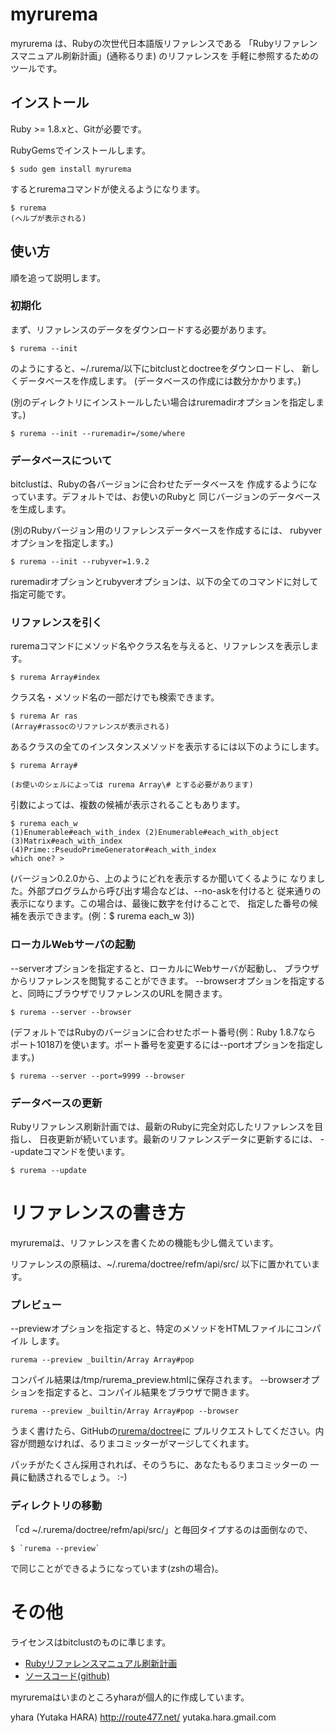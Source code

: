 myrurema
========

myrurema は、Rubyの次世代日本語版リファレンスである
「Rubyリファレンスマニュアル刷新計画」(通称るりま) のリファレンスを
手軽に参照するためのツールです。

インストール
------------

Ruby >= 1.8.xと、Gitが必要です。

RubyGemsでインストールします。

    $ sudo gem install myrurema

するとruremaコマンドが使えるようになります。

    $ rurema
    (ヘルプが表示される)

使い方
------

順を追って説明します。

### 初期化

まず、リファレンスのデータをダウンロードする必要があります。

    $ rurema --init

のようにすると、~/.rurema/以下にbitclustとdoctreeをダウンロードし、
新しくデータベースを作成します。
(データベースの作成には数分かかります。)

(別のディレクトリにインストールしたい場合はruremadirオプションを指定します。)

    $ rurema --init --ruremadir=/some/where

### データベースについて

bitclustは、Rubyの各バージョンに合わせたデータベースを
作成するようになっています。デフォルトでは、お使いのRubyと
同じバージョンのデータベースを生成します。

(別のRubyバージョン用のリファレンスデータベースを作成するには、
rubyverオプションを指定します。)

    $ rurema --init --rubyver=1.9.2

ruremadirオプションとrubyverオプションは、以下の全てのコマンドに対して
指定可能です。

### リファレンスを引く

ruremaコマンドにメソッド名やクラス名を与えると、リファレンスを表示します。

    $ rurema Array#index

クラス名・メソッド名の一部だけでも検索できます。

    $ rurema Ar ras
    (Array#rassocのリファレンスが表示される)

あるクラスの全てのインスタンスメソッドを表示するには以下のようにします。

    $ rurema Array#
    
    (お使いのシェルによっては rurema Array\# とする必要があります)

引数によっては、複数の候補が表示されることもあります。

    $ rurema each_w
    (1)Enumerable#each_with_index (2)Enumerable#each_with_object
    (3)Matrix#each_with_index (4)Prime::PseudoPrimeGenerator#each_with_index
    which one? > 

(バージョン0.2.0から、上のようにどれを表示するか聞いてくるように
なりました。外部プログラムから呼び出す場合などは、--no-askを付けると
従来通りの表示になります。この場合は、最後に数字を付けることで、
指定した番号の候補を表示できます。(例：$ rurema each_w 3))

### ローカルWebサーバの起動

--serverオプションを指定すると、ローカルにWebサーバが起動し、
ブラウザからリファレンスを閲覧することができます。
--browserオプションを指定すると、同時にブラウザでリファレンスのURLを開きます。

    $ rurema --server --browser

(デフォルトではRubyのバージョンに合わせたポート番号(例：Ruby 1.8.7なら
ポート10187)を使います。ポート番号を変更するには--portオプションを指定します。)

    $ rurema --server --port=9999 --browser

### データベースの更新

Rubyリファレンス刷新計画では、最新のRubyに完全対応したリファレンスを目指し、
日夜更新が続いています。最新のリファレンスデータに更新するには、
--updateコマンドを使います。

    $ rurema --update

リファレンスの書き方
====================

myruremaは、リファレンスを書くための機能も少し備えています。

リファレンスの原稿は、~/.rurema/doctree/refm/api/src/ 以下に置かれています。

### プレビュー

--previewオプションを指定すると、特定のメソッドをHTMLファイルにコンパイル
します。

    rurema --preview _builtin/Array Array#pop

コンパイル結果は/tmp/rurema_preview.htmlに保存されます。
--browserオプションを指定すると、コンパイル結果をブラウザで開きます。

    rurema --preview _builtin/Array Array#pop --browser

うまく書けたら、GitHubの[rurema/doctree](https://github.com/rurema/doctree)に
プルリクエストしてください。内容が問題なければ、るりまコミッターがマージしてくれます。

パッチがたくさん採用されれば、そのうちに、あなたもるりまコミッターの
一員に勧誘されるでしょう。 :-)

### ディレクトリの移動

「cd ~/.rurema/doctree/refm/api/src/」と毎回タイプするのは面倒なので、

    $ `rurema --preview`

で同じことができるようになっています(zshの場合)。

その他
======

ライセンスはbitclustのものに準じます。

  * [Rubyリファレンスマニュアル刷新計画](http://redmine.ruby-lang.org/projects/show/rurema)
  * [ソースコード(github)](http://github.com/yhara/myrurema)

myruremaはいまのところyharaが個人的に作成しています。

yhara (Yutaka HARA)
http://route477.net/
yutaka.hara.gmail.com
